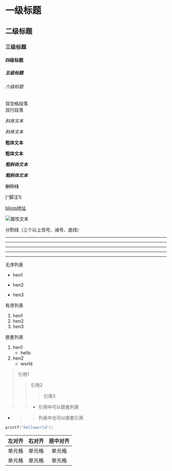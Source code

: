 # 一级标题
## 二级标题
### 三级标题
#### 四级标题
##### 五级标题
###### 六级标题

双空格段落  
双行段落

*斜体文本*

_斜体文本_

**粗体文本**

__粗体文本__

***粗斜体文本***

___粗斜体文本___

~~删除线~~

[^脚注1]

[^脚注2]:helloworld

[blogs地址](du-xiang.github.io)

![属性文本](./image/test.png)

分割线（三个以上信号、减号、底线）
***
* * *
*****
- - -
----------

无序列表
* hen1
+ hen2
- hen3

有序列表
1. hen1
2. hen2
3. hen3

嵌套列表
1. hen1
    * hello
2. hen2
    + world

>引用1
>>引用2
>>>引用3

>>* 引用中可以嵌套列表
* >>列表中也可以嵌套引用

```c
printf("helloworld");
```

| 左对齐 | 右对齐 | 居中对齐 |
| :----- | ----: | :----:  |
| 单元格 | 单元格 | 单元格   |
| 单元格 | 单元格 | 单元格   |